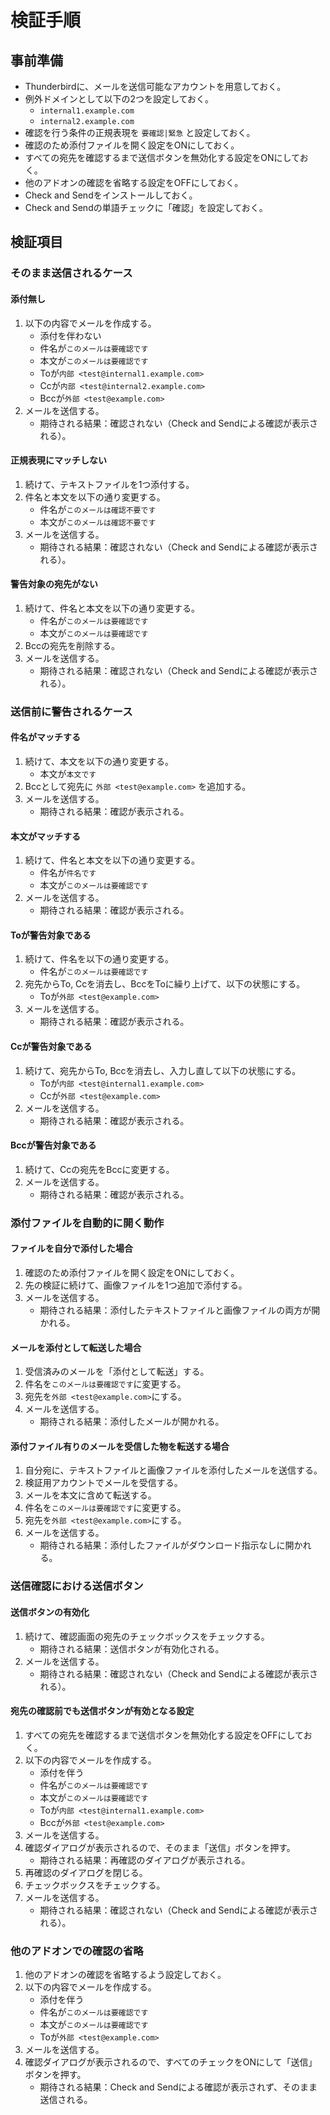 # 検証手順

## 事前準備

 * Thunderbirdに、メールを送信可能なアカウントを用意しておく。
 * 例外ドメインとして以下の2つを設定しておく。
   * `internal1.example.com`
   * `internal2.example.com`
 * 確認を行う条件の正規表現を `要確認|緊急` と設定しておく。
 * 確認のため添付ファイルを開く設定をONにしておく。
 * すべての宛先を確認するまで送信ボタンを無効化する設定をONにしておく。
 * 他のアドオンの確認を省略する設定をOFFにしておく。
 * Check and Sendをインストールしておく。
 * Check and Sendの単語チェックに「確認」を設定しておく。

## 検証項目

### そのまま送信されるケース

#### 添付無し

 1. 以下の内容でメールを作成する。
    * 添付を伴わない
    * 件名が`このメールは要確認です`
    * 本文が`このメールは要確認です`
    * Toが`内部 <test@internal1.example.com>`
    * Ccが`内部 <test@internal2.example.com>`
    * Bccが`外部 <test@example.com>`
 2. メールを送信する。
    * 期待される結果：確認されない（Check and Sendによる確認が表示される）。

#### 正規表現にマッチしない

 1. 続けて、テキストファイルを1つ添付する。
 2. 件名と本文を以下の通り変更する。
    * 件名が`このメールは確認不要です`
    * 本文が`このメールは確認不要です`
 3. メールを送信する。
    * 期待される結果：確認されない（Check and Sendによる確認が表示される）。

#### 警告対象の宛先がない

 1. 続けて、件名と本文を以下の通り変更する。
    * 件名が`このメールは要確認です`
    * 本文が`このメールは要確認です`
 2. Bccの宛先を削除する。
 3. メールを送信する。
    * 期待される結果：確認されない（Check and Sendによる確認が表示される）。

### 送信前に警告されるケース

#### 件名がマッチする

 1. 続けて、本文を以下の通り変更する。
    * 本文が`本文です`
 2. Bccとして宛先に `外部 <test@example.com>` を追加する。
 3. メールを送信する。
    * 期待される結果：確認が表示される。

#### 本文がマッチする

 1. 続けて、件名と本文を以下の通り変更する。
    * 件名が`件名です`
    * 本文が`このメールは要確認です`
 2. メールを送信する。
    * 期待される結果：確認が表示される。

#### Toが警告対象である

 1. 続けて、件名を以下の通り変更する。
    * 件名が`このメールは要確認です`
 1. 宛先からTo, Ccを消去し、BccをToに繰り上げて、以下の状態にする。
    * Toが`外部 <test@example.com>`
 2. メールを送信する。
    * 期待される結果：確認が表示される。

#### Ccが警告対象である

 1. 続けて、宛先からTo, Bccを消去し、入力し直して以下の状態にする。
    * Toが`内部 <test@internal1.example.com>`
    * Ccが`外部 <test@example.com>`
 2. メールを送信する。
    * 期待される結果：確認が表示される。

#### Bccが警告対象である

 1. 続けて、Ccの宛先をBccに変更する。
 2. メールを送信する。
    * 期待される結果：確認が表示される。

### 添付ファイルを自動的に開く動作

#### ファイルを自分で添付した場合

 1. 確認のため添付ファイルを開く設定をONにしておく。
 2. 先の検証に続けて、画像ファイルを1つ追加で添付する。
 3. メールを送信する。
    * 期待される結果：添付したテキストファイルと画像ファイルの両方が開かれる。

#### メールを添付として転送した場合

 1. 受信済みのメールを「添付として転送」する。
 2. 件名を`このメールは要確認です`に変更する。
 3. 宛先を`外部 <test@example.com>`にする。
 4. メールを送信する。
    * 期待される結果：添付したメールが開かれる。

#### 添付ファイル有りのメールを受信した物を転送する場合

 1. 自分宛に、テキストファイルと画像ファイルを添付したメールを送信する。
 2. 検証用アカウントでメールを受信する。
 3. メールを本文に含めて転送する。
 4. 件名を`このメールは要確認です`に変更する。
 5. 宛先を`外部 <test@example.com>`にする。
 6. メールを送信する。
    * 期待される結果：添付したファイルがダウンロード指示なしに開かれる。

### 送信確認における送信ボタン

#### 送信ボタンの有効化

 1. 続けて、確認画面の宛先のチェックボックスをチェックする。
    * 期待される結果：送信ボタンが有効化される。
 2. メールを送信する。
    * 期待される結果：確認されない（Check and Sendによる確認が表示される）。

#### 宛先の確認前でも送信ボタンが有効となる設定

 1. すべての宛先を確認するまで送信ボタンを無効化する設定をOFFにしておく。
 2. 以下の内容でメールを作成する。
    * 添付を伴う
    * 件名が`このメールは要確認です`
    * 本文が`このメールは要確認です`
    * Toが`内部 <test@internal1.example.com>`
    * Bccが`外部 <test@example.com>`
 3. メールを送信する。
 4. 確認ダイアログが表示されるので、そのまま「送信」ボタンを押す。
    * 期待される結果：再確認のダイアログが表示される。
 5. 再確認のダイアログを閉じる。
 6. チェックボックスをチェックする。
 7. メールを送信する。
    * 期待される結果：確認されない（Check and Sendによる確認が表示される）。

### 他のアドオンでの確認の省略

 1. 他のアドオンの確認を省略するよう設定しておく。
 2. 以下の内容でメールを作成する。
    * 添付を伴う
    * 件名が`このメールは要確認です`
    * 本文が`このメールは要確認です`
    * Toが`外部 <test@example.com>`
 3. メールを送信する。
 4. 確認ダイアログが表示されるので、すべてのチェックをONにして「送信」ボタンを押す。
    * 期待される結果：Check and Sendによる確認が表示されず、そのまま送信される。




